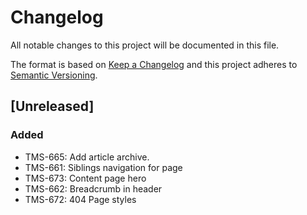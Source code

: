 # Changelog

All notable changes to this project will be documented in this file.

The format is based on [Keep a Changelog](http://keepachangelog.com/en/1.0.0/)
and this project adheres to [Semantic Versioning](http://semver.org/spec/v2.0.0.html).

## [Unreleased] 

### Added

- TMS-665: Add article archive.
- TMS-661: Siblings navigation for page
- TMS-673: Content page hero
- TMS-662: Breadcrumb in header
- TMS-672: 404 Page styles

